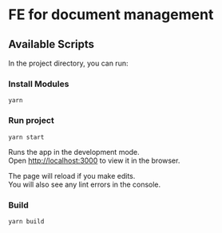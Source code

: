 # FE for document management

## Available Scripts

In the project directory, you can run:

### Install Modules

```
yarn
```

### Run project

```
yarn start
```

Runs the app in the development mode.\
Open [http://localhost:3000](http://localhost:3000) to view it in the browser.

The page will reload if you make edits.\
You will also see any lint errors in the console.

### Build

```
yarn build
```
